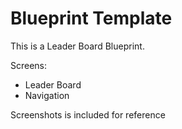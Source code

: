 # Blueprint Template

This is a Leader Board Blueprint.

Screens:
- Leader Board
- Navigation

Screenshots is included for reference
